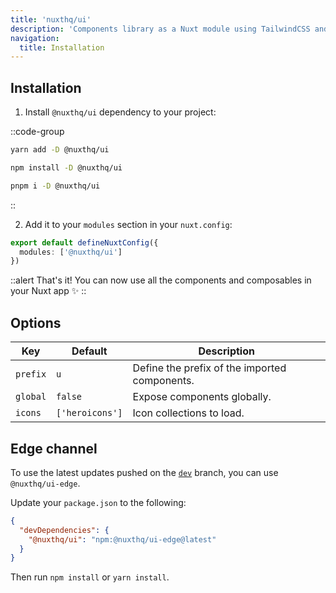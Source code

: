 ```yaml
---
title: 'nuxthq/ui'
description: 'Components library as a Nuxt module using TailwindCSS and HeadlessUI.'
navigation:
  title: Installation
---
```


## Installation

1. Install `@nuxthq/ui` dependency to your project:

::code-group

```bash [yarn]
yarn add -D @nuxthq/ui
```

```bash [npm]
npm install -D @nuxthq/ui
```

```sh [pnpm]
pnpm i -D @nuxthq/ui
```

::

2. Add it to your `modules` section in your `nuxt.config`:

```ts [nuxt.config]
export default defineNuxtConfig({
  modules: ['@nuxthq/ui']
})
```

::alert
That's it! You can now use all the components and composables in your Nuxt app ✨
::

## Options

| Key                      | Default                | Description                                      |
| ------------------------ | ---------------------- | ------------------------------------------------ |
| `prefix`                 | `u`                    | Define the prefix of the imported components.    |
| `global`                 | `false`                | Expose components globally.                      |
| `icons`                  | `['heroicons']`        | Icon collections to load.                        |

## Edge channel

To use the latest updates pushed on the [`dev`](https://github.com/nuxtlabs/ui/tree/dev) branch, you can use `@nuxthq/ui-edge`.

Update your `package.json` to the following:

```json [package.json]
{
  "devDependencies": {
    "@nuxthq/ui": "npm:@nuxthq/ui-edge@latest"
  }
}
```

Then run `npm install` or `yarn install`.
